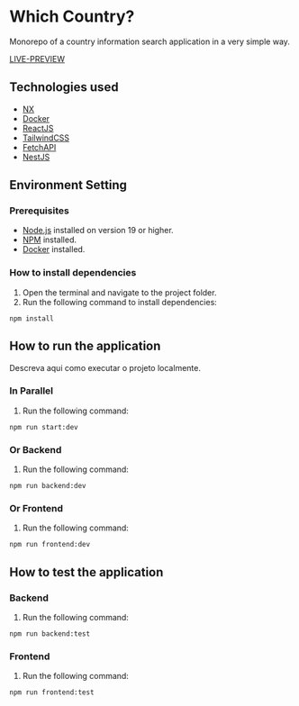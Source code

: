 # Which Country?

Monorepo of a country information search application in a very simple way.

[LIVE-PREVIEW](https://which-country-zeta.vercel.app)

## Technologies used

- [NX](https://nx.dev/)
- [Docker](https://www.docker.com)
- [ReactJS](https://reactjs.org/)
- [TailwindCSS](https://tailwindcss.com/)
- [FetchAPI](https://developer.mozilla.org/pt-BR/docs/Web/API/Fetch_API)
- [NestJS](https://nestjs.com/)

## Environment Setting

### Prerequisites

- [Node.js](https://nodejs.org/) installed on version 19 or higher.
- [NPM](https://www.npmjs.com/) installed.
- [Docker](https://www.docker.com) installed.

### How to install dependencies

1. Open the terminal and navigate to the project folder.
2. Run the following command to install dependencies:

```
npm install
```

## How to run the application

Descreva aqui como executar o projeto localmente.

### In Parallel

1. Run the following command:

```
npm run start:dev
```

### Or Backend

1. Run the following command:

```
npm run backend:dev
```

### Or Frontend

1. Run the following command:

```
npm run frontend:dev
```

## How to test the application

### Backend

1. Run the following command:

```
npm run backend:test
```

### Frontend

1. Run the following command:

```
npm run frontend:test
```
